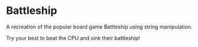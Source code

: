 # Battleship
A recreation of the popular board game Battleship using string manipulation.

Try your best to beat the CPU and sink their battleship!
